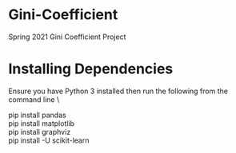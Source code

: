 # Gini-Coefficient
Spring 2021 Gini Coefficient Project 
 
# Installing Dependencies
Ensure you have Python 3 installed then run the following from the command line  \

pip install pandas \
pip install matplotlib \
pip install graphviz \
pip install -U scikit-learn 
